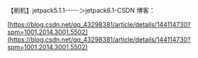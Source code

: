 【刷机】jetpack5.1.1-----＞jetpack6.1-CSDN 博客：

[https://blog.csdn.net/qq_43298381/article/details/144114730?spm=1001.2014.3001.5502](https://blog.csdn.net/qq_43298381/article/details/144114730?spm=1001.2014.3001.5502)
